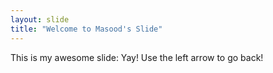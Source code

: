 ```yaml
---
layout: slide
title: "Welcome to Masood's Slide"
---
```

This is my awesome slide: Yay!
Use the left arrow to go back!
